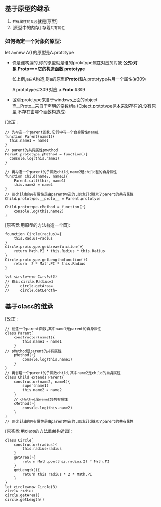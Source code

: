 ## 基于原型的继承

1. `共有属性的集合`就是[原型]
2. [原型中的内存] 存着`共有属性` 

### 如何确定一个对象的原型:

let a=new A() 的原型是A.prototype

* 你是谁构造的,你的原型就是谁的prototype属性对应的对象
  **公式:对象.__Proto__===它的构造函数.prototype**

  如上例,a由A构造,则a的原型(__Proto__)和A.prototype共用一个属性(#309)

  A.prototype:#309
  对应
  a.__Proto__:#309

* 区别:prototype来自于windows上面的object  
     而__Proto__来自于声明的空数组a
    (Object.prototype是本来就存在的.没有原型,不存在由哪个函数构造成)

[改正]:
```JS
// 先构造一个parent函数,它其中有一个自身属性name1
function Parent(name1){
  this.name1 = name1
}
// parent的共有属性pmethod
Parent.prototype.pMethod = function(){
  console.log(this.name1)
}

// 再构造一个parent的子函数child,name2是child里的自身属性
function Child(name2, name1){
    Parent.call(this, name1)
    this.name2 = name2
}
// 则child的共有属性是由parent构造的,即child继承了parent的共有属性
Child.prototype.__proto__ = Parent.prototype 

Child.prototype.cMethod = function(){
    console.log(this.name2)
}
```

[原答案:用原型的方法构造一个圆]:
```JS
founction Circle(radius)={
    this.Radius=radius
}
Circle.prototype.getArea=function(){
    return Math.PI * this.Radius * this.Radius
}
Circle.prototype.getLength=function(){
    return  2 * Math.PI * this.Radius
}

let circle=new Circle(3)
// 输出:circle.Radius=3
//     circle.getArea=
//     circle.getLength=
```



## 基于class的继承

[改正]:
```JS
// 创建一个parent函数,其中name1是parent的自身属性
class Parent{
    constructor(name1){
        this.name1 = name1
    }
// pMethod是parent的共有属性
    pMethod(){
        console.log(this.name1)
    }
}
// 再创建一个parent的子函数child,其中name2是child的自身属性
class Child extends Parent{
    constructor(name2, name1){
        super(name1)
        this.name2 = name2
    }
    // cMethod是name2的共有属性
    cMethod(){
        console.log(this.name2)
    }
}
// 则child的共有属性是由parent构造的,即child继承了parent的共有属性
```


[原答案:用class的方法重新构造圆]:
```JS
class Circle{
    constructor(radius){
        this.radius=radius
    }
    getArea(){
        return Math.pow(this.radius,2) * Math.PI
    }
    getLength(){
        return this radius * 2 * Math.PI
    }
}
let circle=new Circle(3)
circle.radius
circle.getArea()
circle.getLength()
```
